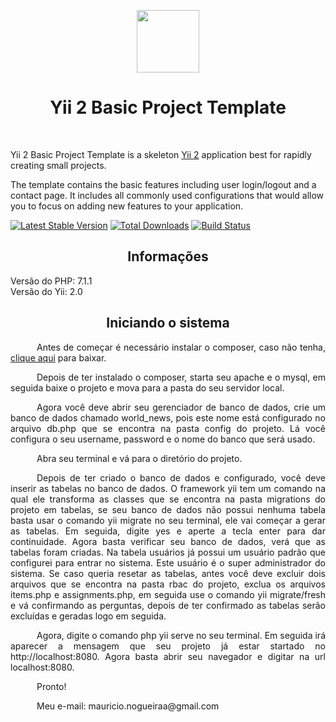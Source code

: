 <p align="center">
    <a href="https://github.com/yiisoft" target="_blank">
        <img src="https://avatars0.githubusercontent.com/u/993323" height="100px">
    </a>
    <h1 align="center">Yii 2 Basic Project Template</h1>
    <br>
</p>

Yii 2 Basic Project Template is a skeleton [Yii 2](http://www.yiiframework.com/) application best for
rapidly creating small projects.

The template contains the basic features including user login/logout and a contact page.
It includes all commonly used configurations that would allow you to focus on adding new
features to your application.

[![Latest Stable Version](https://img.shields.io/packagist/v/yiisoft/yii2-app-basic.svg)](https://packagist.org/packages/yiisoft/yii2-app-basic)
[![Total Downloads](https://img.shields.io/packagist/dt/yiisoft/yii2-app-basic.svg)](https://packagist.org/packages/yiisoft/yii2-app-basic)
[![Build Status](https://travis-ci.org/yiisoft/yii2-app-basic.svg?branch=master)](https://travis-ci.org/yiisoft/yii2-app-basic)

<div>
  <h2 align="center">Informações</h2>
  <p>
    Versão do PHP: 7.1.1<br>
    Versão do Yii: 2.0
  </p>
  <h2 align="center">Iniciando o sistema</h2>
  <p style="text-align: justify; text-indent: 3em;">
    Antes de começar é necessário instalar o composer, caso não tenha, <a href="https://getcomposer.org/download/">clique aqui</a> para baixar.
  </p>
  <p style="text-align: justify; text-indent: 3em;">
    Depois de ter instalado o composer, starta seu apache e o mysql, em seguida baixe o projeto e mova para a pasta do seu servidor local.
  </p>
  <p style="text-align: justify; text-indent: 3em;">
    Agora você deve abrir seu gerenciador de banco de dados, crie um banco de dados chamado world_news, pois este nome está configurado no arquivo db.php que se encontra na pasta config do projeto. Lá você configura o seu username, password e o nome do banco que será usado. 
  </p>
  <p style="text-align: justify; text-indent: 3em;">
    Abra seu terminal e vá para o diretório do projeto.
  </p>
  <p style="text-align: justify; text-indent: 3em;">
    Depois de ter criado o banco de dados e configurado, você deve inserir as tabelas no banco de dados. O framework yii tem um comando na qual ele transforma as classes que se encontra na pasta migrations do projeto em tabelas, se seu banco de dados não possui nenhuma tabela basta usar o comando yii migrate no seu terminal, ele vai começar a gerar as tabelas. Em seguida, digite yes e aperte a tecla enter para dar continuidade. Agora basta verificar seu banco de dados, verá que as tabelas foram criadas. Na tabela usuários já possui um usuário padrão que configurei para entrar no sistema. Este usuário é o super administrador do sistema. Se caso queria resetar as tabelas, antes você deve excluir dois arquivos que se encontra na pasta rbac do projeto, exclua os arquivos items.php e assignments.php, em seguida use o comando yii migrate/fresh e vá confirmando as perguntas, depois de ter confirmado as tabelas serão excluídas e geradas logo em seguida.
  </p>
  <p style="text-align: justify; text-indent: 3em;">
    Agora, digite o comando php yii serve no seu terminal. Em seguida irá aparecer a mensagem que seu projeto já estar startado no http://localhost:8080. Agora basta abrir seu navegador e digitar na url localhost:8080.
  </p>
  <p style="text-align: justify; text-indent: 3em;">
    Pronto!
  </p>
  <p style="text-align: justify; text-indent: 3em;">
    Meu e-mail: mauricio.nogueiraa@gmail.com
  </p>
</div>
